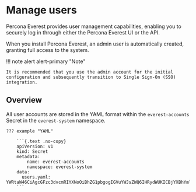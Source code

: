 # Manage users



Percona Everest provides user management capabilities, enabling you to securely log in through either the Percona Everest UI or the API.


When you install Percona Everest, an admin user is automatically created, granting full access to the system.


!!! note alert alert-primary "Note"

    It is recommended that you use the admin account for the initial configuration and subsequently transition to Single Sign-On (SSO) integration.


## Overview

All user accounts are stored in the YAML format within the `everest-accounts` Secret in the `everest-system` namespace.

    ??? example "YAML"
        
        ```{.text .no-copy}
        apiVersion: v1
        kind: Secret
        metadata:
            name: everest-accounts
            namespace: everest-system
        data:
          users.yaml:    YWRtaW46CiAgcGFzc3dvcmRIYXNoOiBhZG1pbgogIGVuYWJsZWQ6IHRydWUKICBjYXBhYmlsaXRpZXM6CiAgICAtIGxvZ2lu
        ```



